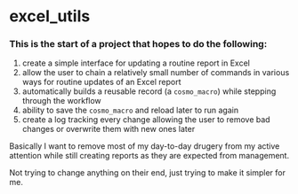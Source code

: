 # excel_utils

### This is the start of a project that hopes to do the following:
1. create a simple interface for updating a routine report in Excel
2. allow the user to chain a relatively small number of commands in various ways for routine updates of an Excel report
3. automatically builds a reusable record (a `cosmo_macro`) while stepping through the workflow
4. ability to save the `cosmo_macro` and reload later to run again
5. create a log tracking every change allowing the user to remove bad changes or overwrite them with new ones later

Basically I want to remove most of my day-to-day drugery from my active attention while still creating reports as they are expected from management. 

Not trying to change anything on their end, just trying to make it simpler for me. 
